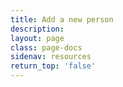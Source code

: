 ```yaml
---
title: Add a new person
description:
layout: page
class: page-docs
sidenav: resources
return_top: 'false'
---
```

